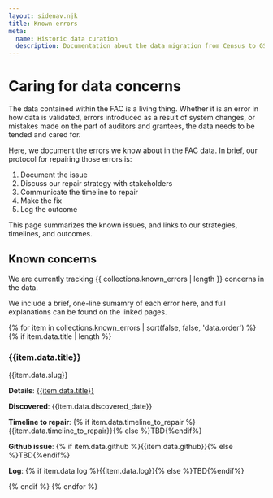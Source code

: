 ```yaml
---
layout: sidenav.njk
title: Known errors
meta:
  name: Historic data curation
  description: Documentation about the data migration from Census to GSA.
---
```




# Caring for data concerns

The data contained within the FAC is a living thing. Whether it is an error in how data is validated, errors introduced as a result of system changes, or mistakes made on the part of auditors and grantees, the data needs to be tended and cared for. 

Here, we document the errors we know about in the FAC data. In brief, our protocol for repairing those errors is:

1. Document the issue
2. Discuss our repair strategy with stakeholders
3. Communicate the timeline to repair
4. Make the fix
5. Log the outcome

This page summarizes the known issues, and links to our strategies, timelines, and outcomes.

## Known concerns

We are currently tracking {{ collections.known_errors | length }} concerns in the data.

We include a brief, one-line sumamry of each error here, and full explanations can be found on the linked pages.

<div class="grid-container">
    {% for item in collections.known_errors | sort(false, false, 'data.order') %}
        {% if item.data.title | length %}
            <div class="grid-row">
                <div>
                    <h3 href="{{ item.data.title | slugify }}">{{item.data.title}}</h3>
                    <p>{{item.data.slug}}</p>
                    <p><b>Details</b>: <a href="{{config.baseUrl}}{{item.url}}">{{item.data.title}}</a></p>
                    <p><b>Discovered</b>: {{item.data.discovered_date}}</p>
                    <p><b>Timeline to repair</b>: {% if item.data.timeline_to_repair %}{{item.data.timeline_to_repair}}{% else %}TBD{%endif%}</p>
                    <p><b>Github issue</b>: {% if item.data.github %}{{item.data.github}}{% else %}TBD{%endif%}</p>
                    <p><b>Log</b>: {% if item.data.log %}{{item.data.log}}{% else %}TBD{%endif%}</p>
                </div>
            </div>
        {% endif %}
    {% endfor %}
</div>
